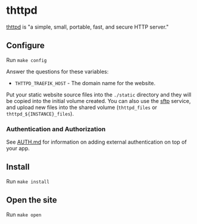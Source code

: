 # thttpd

[thttpd](https://www.acme.com/software/thttpd/) is "a simple, small, portable,
fast, and secure HTTP server."

## Configure

Run `make config`

Answer the questions for these variables:

 * `THTTPD_TRAEFIK_HOST` - The domain name for the website.

Put your static website source files into the `./static` directory and
they will be copied into the initial volume created. You can also use
the [sftp](../sftp) service, and upload new files into the shared
volume (`thttpd_files` or `thttpd_${INSTANCE}_files`).

### Authentication and Authorization

See [AUTH.md](../AUTH.md) for information on adding external authentication on
top of your app.

## Install

Run `make install`

## Open the site

Run `make open`
